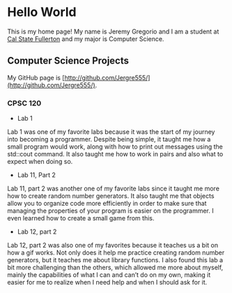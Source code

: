 # Hello World

This is my home page! My name is Jeremy Gregorio and I am a student at [Cal State Fullerton](http://www.fullerton.edu/) and my major is Computer Science.

## Computer Science Projects

My GitHub page is [http://github.com/Jergre555/](http://github.com/Jergre555/).

### CPSC 120

* Lab 1

Lab 1 was one of my favorite labs because it was the start of my journey into becoming a programmer. Despite being simple, it taught me how a small program would work, along with how to print out messages using the std::cout command. It also taught me how to work in pairs and also what to expect when doing so.

* Lab 11, Part 2

Lab 11, part 2 was another one of my favorite labs since it taught me more how to create random number generators. It also taught me that objects allow you to organize code more efficiently in order to make sure that managing the properties of your program is easier on the programmer. I even learned how to create a small game from this.

* Lab 12, part 2

Lab 12, part 2 was also one of my favorites because it teaches us a bit on how a gif works. Not only does it help me practice creating random number generators, but it teaches me about library functions. I also found this lab a bit more challenging than the others, which allowed me more about myself, mainly the capabilities of what I can and can’t do on my own, making it easier for me to realize when I need help and when I should ask for it.

